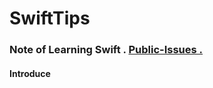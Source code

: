 # SwiftTips

### Note of Learning Swift . [Public-Issues .](https://github.com/swifter-tips/Public-Issues/issues)


#### Introduce





